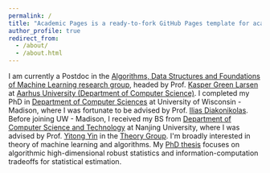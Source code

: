 ```yaml
---
permalink: /
title: "Academic Pages is a ready-to-fork GitHub Pages template for academic personal websites"
author_profile: true
redirect_from: 
  - /about/
  - /about.html
---
```


I am currently a Postdoc in the [Algorithms, Data Structures and Foundations of Machine Learning research group](https://cs.au.dk/research/algorithms-data-structures-and-foundations-of-machine-learning), headed by Prof. [Kasper Green Larsen](https://cs.au.dk/~larsen/) at [Aarhus University (Department of Computer Science)](https://cs.au.dk/). I completed my PhD in [Department of Computer Sciences](https://www.cs.wisc.edu/) at University of Wisconsin - Madison, where I was fortunate to be advised by Prof. [Ilias Diakonikolas](http://www.iliasdiakonikolas.org/). Before joining UW - Madison, I received my BS from [Department of Computer Science and Technology](https://cs.nju.edu.cn/) at Nanjing University, where I was advised by Prof. [Yitong Yin](https://tcs.nju.edu.cn/yinyt/) in the [Theory Group](https://tcs.nju.edu.cn/). I'm broadly interested in theory of machine learning and algorithms. My [PhD thesis](https://www.proquest.com/openview/96f0a601637edd04412a5234de1d9bc5/1?casa_token=MCDzXBoLUIAAAAAA:HLdvU8VOXyQX_3lyuG0oBQ5GlJr6_SNuWl84z-n9hZP0uQb71Oi1UmQd-cHdMElqcO-bOsE&cbl=18750&diss=y&pq-origsite=gscholar) focuses on algorithmic high-dimensional robust statistics and information-computation tradeoffs for statistical estimation.
